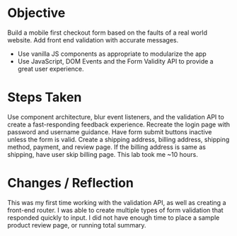 Objective
===
Build a mobile first checkout form based on the faults of a real world website. Add front end validation with accurate messages.

- Use vanilla JS components as appropriate to modularize the app
- Use JavaScript, DOM Events and the Form Validity API to provide a great user experience.


Steps Taken
===

Use component architecture, blur event listeners, and the validation API to create a fast-responding feedback experience. Recreate the login page with password and username guidance. Have form submit buttons inactive unless the form is valid. Create a shipping address, billing address, shipping method, payment, and review page. If the billing address is same as shipping, have user skip billing page. This lab took me ~10 hours.

Changes / Reflection
===

This was my first time working with the validation API, as well as creating a front-end router. I was able to create multiple types of form validation that responded quickly to input. I did not have enough time to place a sample product review page, or running total summary. 